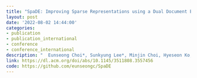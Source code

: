 ```yaml
---
title: "SpaDE: Improving Sparse Representations using a Dual Document Encoder for First-stage Retrieval"
layout: post
date: '2022-08-02 14:44:00'
categories:
- publication
- publication_international
- conference
- conference_international
description: "	Eunseong Choi*, Sunkyung Lee*, Minjin Choi, Hyeseon Ko, Young-In Song and Jongwuk Lee (* : equal contribution) <br>The 31st ACM International Conference on Information and Knowledge Management (CIKM)<br>Atlanta, Georgia, USA, October 17-21, 2022 (Acceptance Rate: 23.3%, 274/1175)"
link: https://dl.acm.org/doi/abs/10.1145/3511808.3557456
code: https://github.com/eunseongc/SpaDE
---
```

